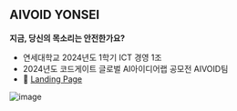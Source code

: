 ## AIVOID YONSEI

**지금, 당신의 목소리는 안전한가요?**

- 연세대학교 2024년도 1학기 ICT 경영 1조
- 2024년도 코드게이트 글로벌 AI아이디어랩 공모전 AIVOID팀
- 📌 [Landing Page](https://aivoid-saas-client.pages.dev)

![image](https://github.com/user-attachments/assets/08f22d24-3595-43ef-9bac-361134c233c5)
